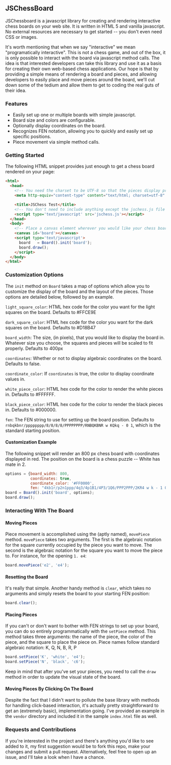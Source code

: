 ## JSChessBoard

JSChessboard is a javascript library for creating and rendering interactive chess boards on your web site. It is written in HTML 5 and vanilla javascript. No external resources are necessary to get started -- you don't even need CSS or images.

It's worth mentioning that when we say "interactive" we mean "programatically interactive". This is not a chess game, and out of the box, it is only possible to interact with the board via javascript method calls. The idea is that interested developers can take this library and use it as a basis for creating their own web-based chess applications. Our hope is that by providing a simple means of rendering a board and pieces, and allowing developers to easily place and move pieces around the board, we'll cut down some of the tedium and allow them to get to coding the real guts of their idea.

### Features

* Easily set up one or multiple boards with simple javascript.
* Board size and colors are configurable.
* Optionally display coordinates on the board.
* Recognizes FEN notation, allowing you to quickly and easily set up specific positions.
* Piece movement via simple method calls.

### Getting Started

The following HTML snippet provides just enough to get a chess board rendered on your page:

```html
<html>
  <head>
    <!-- You need the charset to be UTF-8 so that the pieces display properly -->
    <meta http-equiv="content-type" content="text/html; charset=utf-8" />

    <title>JSChess Test</title>
    <!-- You don't need to include anything except the jschess.js file -->
    <script type='text/javascript' src='jschess.js'></script>
  </head>
  <body>
    <!-- Place a canvas element wherever you would like your chess board(s) to render.  Remember to give each canvas a unique ID! -->
    <canvas id='board'></canvas>
    <script type='text/javascript'>
      board   = Board().init('board');
      board.draw();
    </script>
  </body>
</html>
```

### Customization Options
The `init` method on `Board` takes a map of options which allow you to customize the display of the board and the layout of the pieces. Those options are detailed below, followed
by an example.


`light_square_color`: HTML hex code for the color you want for the light squares on the board. Defaults to #FFCE9E

`dark_square_color`: HTML hex code for the color you want for the dark squares on the board. Defaults to #D18B47

`board_width`: The size, (in pixels), that you would like to display the board in. Whatever size you choose, the squares and pieces will be scaled to fit properly. Defaults to 400px

`coordinates`: Whether or not to display algebraic coordinates on the board. Defaults to false.

`coordinate_color`: If `coordinates` is true, the color to display coordinate values in.

`white_piece_color`: HTML hex code for the color to render the white pieces in. Defaults to #FFFFFF.

`black_piece_color`: HTML hex code for the color to render the black pieces in. Defaults to #000000.

`fen`: The FEN string to use for setting up the board position. Defaults to `rnbqkbnr/pppppppp/8/8/8/8/PPPPPPPP/RNBQKBNR w KQkq - 0 1`, which is the standard starting position.


#### Customization Example

The following snippet will render an 800 px chess board with coordinates displayed in red. The position on the board is a chess puzzle -- White has mate in 2.

```javascript
options = {board_width: 800, 
           coordinates: true, 
           coordinate_color: '#FF0000', 
           fen: "4kb1r/p2n1ppp/4q3/4p1B1/4P3/1Q6/PPP2PPP/2KR4 w k - 1 0"};
board = Board().init('board', options);
board.draw();
```

### Interacting With The Board

#### Moving Pieces

Piece movement is accomplished using the (aptly named), `movePiece` method. `movePiece` takes two arguments. The first is the algebraic notation for the square currently 
occupied by the piece you want to move.  The second is the algebraic notation for the square you want to move the piece to. For instance, for the opening `1. e4`:

```javascript
board.movePiece('e2', 'e4');
```

#### Resetting the Board
It's really that simple. Another handy method is `clear`, which takes no arguments and simply resets the board to your starting FEN position:

```javascript
board.clear();
```

#### Placing Pieces 

If you can't or don't want to bother with FEN strings to set up your board, you can do so entirely programmatically with the `setPiece` method. This method takes
three arguments: the name of the piece, the color of the piece, and the square to place the piece on. Piece names follow standard algebraic notation: K, Q, N, B, R, P

```javascript
board.setPiece('K', 'white', 'e4');
board.setPiece('N', 'black', 'c6');
```
Keep in mind that after you've set your pieces, you need to call the `draw` method in order to update the visual state of the board.

#### Moving Pieces By Clicking On The Board

Despite the fact that I didn't want to pollute the base library with methods for handling click-based interaction, it's actually pretty straightforward to get an (extremely basic), implementation going. I've provided an example in the
`vendor` directory and included it in the sample `index.html` file as well.


### Requests and Contributions

If you're interested in the project and there's anything you'd like to see added to it, my first suggestion would be to fork this repo, make your changes and submit a pull request.
Alternatively, feel free to open up an issue, and I'll take a look when I have a chance.
